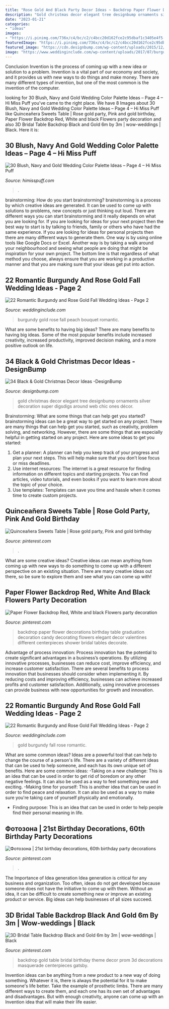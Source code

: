 ```yaml
---
title: "Rose Gold And Black Party Decor Ideas ~ Backdrop Paper Flower Decorations Birthday Table Graduation Decoration Candy Decorating Flowers Elegant Decor Valentines Different Centerpieces Shower Bridal Tables Decorate"
description: "Gold christmas decor elegant tree designbump ornaments silver decoration super digsdigs around web chic ones décor"
date: "2023-01-21"
categories:
- "ideas"
images:
- "https://i.pinimg.com/736x/c4/bc/c2/c4bcc20d162fce2c95dbaf1c3405e4f5--red-black-graduation-party-paper-flower-backdrop.jpg"
featuredImage: "https://i.pinimg.com/736x/c4/bc/c2/c4bcc20d162fce2c95dbaf1c3405e4f5--red-black-graduation-party-paper-flower-backdrop.jpg"
featured_image: "https://cdn.designbump.com/wp-content/uploads/2015/12/Glittering-Black-And-Gold-Christmas-Decor-ideas-14.jpg"
image: "https://www.weddinginclude.com/wp-content/uploads/2017/07/burgundy-peach-bouquet-photo-by-GreenAutumn.jpg"
---
```



Conclusion
Invention is the process of coming up with a new idea or solution to a problem. Invention is a vital part of our economy and society, and it provides us with new ways to do things and make money. There are many different types of invention, but one of the most common is the invention of the computer.

	

		
looking for 30 Blush, Navy and Gold Wedding Color Palette Ideas – Page 4 – Hi Miss Puff you've came to the right place. We have 8 Images about 30 Blush, Navy and Gold Wedding Color Palette Ideas – Page 4 – Hi Miss Puff like Quinceañera Sweets Table | Rose gold party, Pink and gold birthday, Paper Flower Backdrop Red, White and black Flowers party decoration and also 3D Bridal Table Backdrop Black and Gold 6m by 3m | wow-weddings | Black. Here it is:
		
    
## 30 Blush, Navy And Gold Wedding Color Palette Ideas – Page 4 – Hi Miss Puff

<img loading=lazy src="https://www.himisspuff.com/wp-content/uploads/2017/01/Blush-and-Navy-Wedding-Cake-via-Cotton-and-Crumbs.jpg" onerror="this.onerror=null;this.src='https://tse4.mm.bing.net/th?id=OIP.Gd9LTpeH8QqQXqNX1nqfSAHaLH&amp;pid=15.1';" alt="30 Blush, Navy and Gold Wedding Color Palette Ideas – Page 4 – Hi Miss Puff">

_Source: himisspuff.com_

>. 

	

brainstorming: How do you start brainstorming?
brainstorming is a process by which creative ideas are generated. It can be used to come up with solutions to problems, new concepts or just thinking out loud. There are different ways you can start brainstorming and it really depends on what you are looking for. If you are looking for ideas for your next project then the best way to start is by talking to friends, family or others who have had the same experience. If you are looking for ideas for personal projects then there are many different ways to generate them. One way is by using online tools like Google Docs or Excel. Another way is by taking a walk around your neighbourhood and seeing what people are doing that might be inspiration for your own project. The bottom line is that regardless of what method you choose, always ensure that you are working in a productive manner and that you are making sure that your ideas get put into action.

    
## 22 Romantic Burgundy And Rose Gold Fall Wedding Ideas - Page 2

<img loading=lazy src="https://www.weddinginclude.com/wp-content/uploads/2017/07/burgundy-peach-bouquet-photo-by-GreenAutumn.jpg" onerror="this.onerror=null;this.src='https://tse1.mm.bing.net/th?id=OIP.6_fe_FvSlbK9Vj484szM5wHaLG&amp;pid=15.1';" alt="22 Romantic Burgundy and Rose Gold Fall Wedding Ideas - Page 2">

_Source: weddinginclude.com_

>burgundy gold rose fall peach bouquet romantic. 

	

What are some benefits to having big ideas?
There are many benefits to having big ideas. Some of the most popular benefits include increased creativity, increased productivity, improved decision making, and a more positive outlook on life.

    
## 34 Black &amp; Gold Christmas Decor Ideas -DesignBump

<img loading=lazy src="https://cdn.designbump.com/wp-content/uploads/2015/12/Glittering-Black-And-Gold-Christmas-Decor-ideas-14.jpg" onerror="this.onerror=null;this.src='https://tse4.mm.bing.net/th?id=OIP.I62gCO1W2PqMZtambayCWQHaKj&amp;pid=15.1';" alt="34 Black &amp; Gold Christmas Decor Ideas -DesignBump">

_Source: designbump.com_

>gold christmas decor elegant tree designbump ornaments silver decoration super digsdigs around web chic ones décor. 

	

Brainstorming: What are some things that can help get you started?
brainstorming ideas can be a great way to get started on any project. There are many things that can help get you started, such as creativity, problem solving, and networking. However, there are some things that are especially helpful in getting started on any project. Here are some ideas to get you started:  
1. Get a planner: A planner can help you keep track of your progress and plan your next steps. This will help make sure that you don’t lose focus or miss deadlines. 
2. Use internet resources: The internet is a great resource for finding information on different topics and starting projects. You can find articles, video tutorials, and even books if you want to learn more about the topic of your choice. 
3. Use templates: Templates can save you time and hassle when it comes time to create custom projects.

    
## Quinceañera Sweets Table | Rose Gold Party, Pink And Gold Birthday

<img loading=lazy src="https://i.pinimg.com/736x/17/34/7e/17347eb2b8efae8e8ccfcec5978c103b.jpg" onerror="this.onerror=null;this.src='https://tse1.mm.bing.net/th?id=OIP.Ux4nV0p0quPbeFyMGymoSwHaLH&amp;pid=15.1';" alt="Quinceañera Sweets Table | Rose gold party, Pink and gold birthday">

_Source: pinterest.com_

>. 

	

What are some creative ideas?
Creative ideas can mean anything from coming up with new ways to do something to come up with a different perspective on an existing situation. There are many creative ideas out there, so be sure to explore them and see what you can come up with!

    
## Paper Flower Backdrop Red, White And Black Flowers Party Decoration

<img loading=lazy src="https://i.pinimg.com/736x/c4/bc/c2/c4bcc20d162fce2c95dbaf1c3405e4f5--red-black-graduation-party-paper-flower-backdrop.jpg" onerror="this.onerror=null;this.src='https://tse1.mm.bing.net/th?id=OIP.gQWvlEuRqtT8m6XA01oL-QHaJ3&amp;pid=15.1';" alt="Paper Flower Backdrop Red, White and black Flowers party decoration">

_Source: pinterest.com_

>backdrop paper flower decorations birthday table graduation decoration candy decorating flowers elegant decor valentines different centerpieces shower bridal tables decorate. 

	

Advantage of process innovation:
Process innovation has the potential to create significant advantages in a business’s operations. By utilizing innovative processes, businesses can reduce cost, improve efficiency, and increase customer satisfaction.
There are several benefits to process innovation that businesses should consider when implementing it. By reducing costs and improving efficiency, businesses can achieve increased profits and customer satisfaction. Additionally, using innovative processes can provide business with new opportunities for growth and innovation.

    
## 22 Romantic Burgundy And Rose Gold Fall Wedding Ideas - Page 2

<img loading=lazy src="https://www.weddinginclude.com/wp-content/uploads/2017/07/Gold-and-burgundy-for-Fall.jpg" onerror="this.onerror=null;this.src='https://tse1.mm.bing.net/th?id=OIP.M36eUpMmJljwiVTGLcLvhgHaLH&amp;pid=15.1';" alt="22 Romantic Burgundy and Rose Gold Fall Wedding Ideas - Page 2">

_Source: weddinginclude.com_

>gold burgundy fall rose romantic. 

	

What are some common ideas?
Ideas are a powerful tool that can help to change the course of a person's life. There are a variety of different ideas that can be used to help someone, and each has its own unique set of benefits. Here are some common ideas: 
-Taking on a new challenge: This is an idea that can be used in order to get rid of boredom or any other negative feelings. It can also be used as a way to feel something new and exciting. 
-Making time for yourself: This is another idea that can be used in order to find peace and relaxation. It can also be used as a way to make sure you're taking care of yourself physically and emotionally. 
- Finding purpose: This is an idea that can be used in order to help people find their personal meaning in life.

    
## Фотозона | 21st Birthday Decorations, 60th Birthday Party Decorations

<img loading=lazy src="https://i.pinimg.com/736x/b4/ba/3c/b4ba3c74118180a7e7cf17887f0478da.jpg" onerror="this.onerror=null;this.src='https://tse1.mm.bing.net/th?id=OIP.52CF-PcFGomWpGXCh4cKfQHaE8&amp;pid=15.1';" alt="Фотозона | 21st birthday decorations, 60th birthday party decorations">

_Source: pinterest.com_

>. 

	

The Importance of Idea generation
Idea generation is critical for any business and organization. Too often, ideas do not get developed because someone does not have the initiative to come up with them. Without an idea, it can be difficult to create something new or improve an existing product or service. Big ideas can help businesses of all sizes succeed.

    
## 3D Bridal Table Backdrop Black And Gold 6m By 3m | Wow-weddings | Black

<img loading=lazy src="https://i.pinimg.com/736x/00/68/2d/00682da5e3d86f6cf4d134b1988c55c4.jpg" onerror="this.onerror=null;this.src='https://tse3.mm.bing.net/th?id=OIP.hy0PRSWXNItP-Q67nlo4ngHaJ3&amp;pid=15.1';" alt="3D Bridal Table Backdrop Black and Gold 6m by 3m | wow-weddings | Black">

_Source: pinterest.com_

>backdrop gold table bridal birthday theme decor prom 3d decorations masquerade centerpieces gatsby. 

	

Invention ideas can be anything from a new product to a new way of doing something. Whatever it is, there is always the potential for it to make someone's life better. Take the example of prosthetic limbs. There are many different ways to create them, and each one has its own set of advantages and disadvantages. But with enough creativity, anyone can come up with an Invention idea that will make their life easier.

